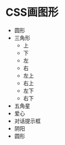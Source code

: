 # CSS画图形

- 圆形
- 三角形
    - 上
    - 下
    - 左
    - 右
    - 左上
    - 右上
    - 左下
    - 右下
- 五角星
- 爱心
- 对话提示框
- 阴阳
- 圆形